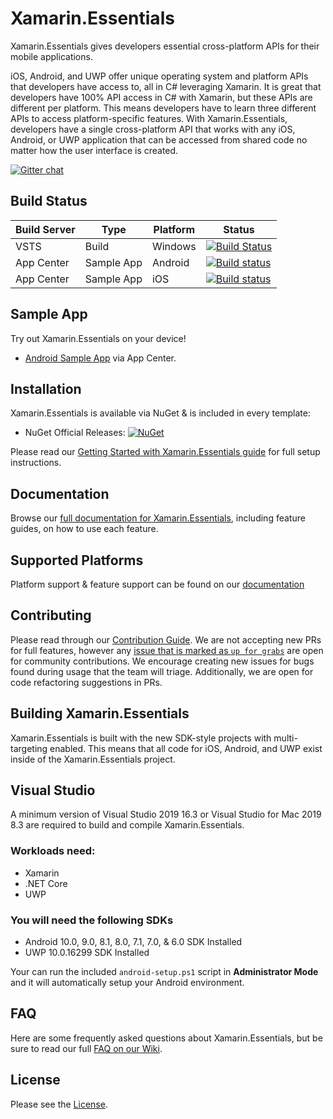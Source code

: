 # Xamarin.Essentials

Xamarin.Essentials gives developers essential cross-platform APIs for their mobile applications. 

iOS, Android, and UWP offer unique operating system and platform APIs that developers have access to, all in C# leveraging Xamarin. It is great that developers have 100% API access in C# with Xamarin, but these APIs are different per platform. This means developers have to learn three different APIs to access platform-specific features. With Xamarin.Essentials, developers have a single cross-platform API that works with any iOS, Android, or UWP application that can be accessed from shared code no matter how the user interface is created.

[![Gitter chat](https://badges.gitter.im/gitterHQ/gitter.png)](https://gitter.im/xamarin/Essentials)

## Build Status

| Build Server | Type         | Platform | Status                                                                                                                                                                                 |
|--------------|--------------|----------|----------------------------------------------------------------------------------------------------------------------------------------------------------------------------------------|
| VSTS         | Build        | Windows  | [![Build Status](https://dev.azure.com/devdiv/DevDiv/_apis/build/status/Xamarin/Components/Xamarin.Essentials?branchName=main)](https://dev.azure.com/xamarin/public/_build?definitionId=7&_a=summary)                                                  |
| App Center   | Sample App   | Android  | [![Build status](https://build.appcenter.ms/v0.1/apps/7a1f46ca-ba2f-477e-aacc-ff013c7d5f7a/branches/main/badge)](https://appcenter.ms) |
| App Center   | Sample App   | iOS      | [![Build status](https://build.appcenter.ms/v0.1/apps/43b39e9e-2b2b-482f-8afa-e9906334c85e/branches/main/badge)](https://appcenter.ms) |

## Sample App

Try out Xamarin.Essentials on your device!

* [Android Sample App](https://install.appcenter.ms/orgs/microsoft-liveplayer/apps/essentials-android/distribution_groups/public%20testers) via App Center.

## Installation

Xamarin.Essentials is available via NuGet & is included in every template:

* NuGet Official Releases: [![NuGet](https://img.shields.io/nuget/vpre/Xamarin.Essentials.svg?label=NuGet)](https://www.nuget.org/packages/Xamarin.Essentials)

Please read our [Getting Started with Xamarin.Essentials guide](https://docs.microsoft.com/xamarin/essentials/get-started) for full setup instructions.

## Documentation

Browse our [full documentation for Xamarin.Essentials](https://docs.microsoft.com/xamarin/essentials), including feature guides, on how to use each feature.

## Supported Platforms

Platform support & feature support can be found on our [documentation](https://docs.microsoft.com/xamarin/essentials/platform-feature-support)


## Contributing

Please read through our [Contribution Guide](CONTRIBUTING.md). We are not accepting new PRs for full features, however any [issue that is marked as `up for grabs`](https://github.com/xamarin/Essentials/issues?q=is%3Aissue+is%3Aopen+label%3A%22up+for+grabs%22) are open for community contributions. We encourage creating new issues for bugs found during usage that the team will triage. Additionally, we are open for code refactoring suggestions in PRs.

## Building Xamarin.Essentials

Xamarin.Essentials is built with the new SDK-style projects with multi-targeting enabled. This means that all code for iOS, Android, and UWP exist inside of the Xamarin.Essentials project.

## Visual Studio

A minimum version of Visual Studio 2019 16.3 or Visual Studio for Mac 2019 8.3 are required to build and compile Xamarin.Essentials.

### Workloads need:

* Xamarin
* .NET Core
* UWP

### You will need the following SDKs

* Android 10.0, 9.0, 8.1, 8.0, 7.1, 7.0, & 6.0 SDK Installed
* UWP 10.0.16299 SDK Installed

Your can run the included `android-setup.ps1` script in **Administrator Mode** and it will automatically setup your Android environment.

## FAQ

Here are some frequently asked questions about Xamarin.Essentials, but be sure to read our full [FAQ on our Wiki](https://github.com/xamarin/Essentials/wiki#feature-faq).

## License

Please see the [License](LICENSE).

